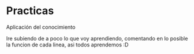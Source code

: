 # Practicas
Aplicación del conocimiento

Ire subiendo de a poco lo que voy aprendiendo, comentando en lo posible la funcion de cada linea, asi todos aprendemos :D
